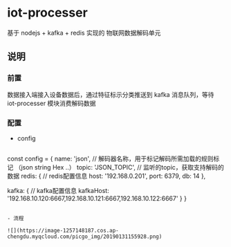# iot-processer

基于 nodejs + kafka + redis 实现的 物联网数据解码单元

## 说明

### 前置

数据接入端接入设备数据后，通过特征标示分类推送到 kafka 消息队列，等待 iot-processer 模块消费解码数据

### 配置

- config
  ```json

const config = {
  name: 'json', // 解码器名称，用于标记解码所需加载的规则标记 （json string Hex ..）
  topic: 'JSON_TOPIC', // 监听的topic，获取支持解码的数据
  redis: { // redis配置信息
    host: '192.168.0.201',
    port: 6379,
    db: 14
  },

  kafka: { // kafka配置信息
    kafkaHost: '192.168.10.120:6667,192.168.10.121:6667,192.168.10.122:6667'
  }
}
  ```

- 流程

![](https://image-1257148187.cos.ap-chengdu.myqcloud.com/picgo_img/20190131155928.png)
